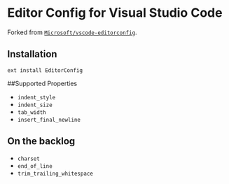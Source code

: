 # Editor Config for Visual Studio Code

Forked from [`Microsoft/vscode-editorconfig`](https://github.com/Microsoft/vscode-editorconfig).

## Installation

```
ext install EditorConfig
```

##Supported Properties

* `indent_style`
* `indent_size`
* `tab_width`
* `insert_final_newline`

## On the backlog

* `charset`
* `end_of_line`
* `trim_trailing_whitespace`
